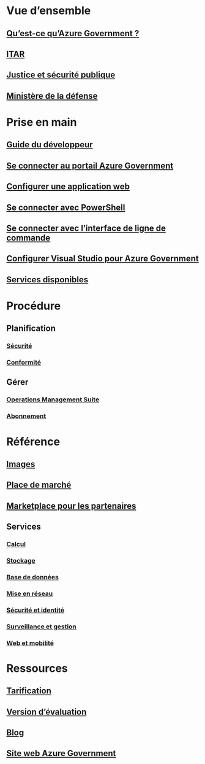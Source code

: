 # Vue d’ensemble
## [Qu’est-ce qu’Azure Government ?](documentation-government-welcome.md)
## [ITAR](documentation-government-overview-itar.md)
## [Justice et sécurité publique](documentation-government-overview-jps.md)
## [Ministère de la défense](documentation-government-overview-dod.md)

# Prise en main
## [Guide du développeur](documentation-government-developer-guide.md)
## [Se connecter au portail Azure Government](documentation-government-get-started-connect-with-portal.md)
## [Configurer une application web](documentation-government-howto-deploy-webandmobile.md)
## [Se connecter avec PowerShell](documentation-government-get-started-connect-with-ps.md)
## [Se connecter avec l’interface de ligne de commande](documentation-government-get-started-connect-with-cli.md)
## [Configurer Visual Studio pour Azure Government](documentation-government-get-started-connect-with-vs.md)
## [Services disponibles](documentation-government-services.md)

# Procédure
## Planification
### [Sécurité](documentation-government-plan-security.md)
### [Conformité](documentation-government-plan-compliance.md)
## Gérer
### [Operations Management Suite](documentation-government-manage-oms.md)
### [Abonnement](documentation-government-manage-subscriptions.md)


# Référence
## [Images](documentation-government-image-gallery.md)
## [Place de marché](documentation-government-manage-marketplace.md)
## [Marketplace pour les partenaires](documentation-government-manage-marketplace-partners.md)

## Services
### [Calcul](documentation-government-compute.md)
### [Stockage](documentation-government-services-storage.md)
### [Base de données](documentation-government-services-database.md)
### [Mise en réseau](documentation-government-networking.md)
### [Sécurité et identité](documentation-government-services-securityandidentity.md)
### [Surveillance et gestion](documentation-government-services-monitoringandmanagement.md)
### [Web et mobilité](documentation-government-services-webandmobile.md)


# Ressources
## [Tarification](https://azure.microsoft.com/pricing/)
## [Version d’évaluation](https://azuregov.microsoft.com/trial/azuregovtrial)
## [Blog](https://blogs.msdn.microsoft.com/azuregov/)
## [Site web Azure Government](https://azure.microsoft.com/overview/clouds/government/)
